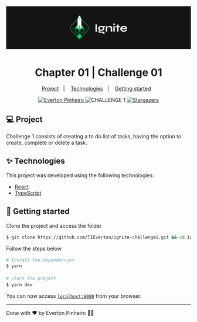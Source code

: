 <h1 align="center">
  <img alt="ignite" title="ignite" src=".github/background.png" />
</h1>
<h1 align="center">
  Chapter 01 | Challenge 01
</h1>
<p align="center">
  <a href="#-project">Project</a>&nbsp;&nbsp;&nbsp;|&nbsp;&nbsp;&nbsp;
  <a href="#-technologies">Technologies</a>&nbsp;&nbsp;&nbsp;|&nbsp;&nbsp;&nbsp;
  <a href="#-getting-started">Getting started</a>&nbsp;&nbsp;&nbsp;
</p>

<p align="center">
  <a href="https://www.linkedin.com/in/evertonpinheiroti">
    <img alt="Everton Pinheiro" src="https://img.shields.io/badge/-Everton Pinheiro-8257E5?style=flat&logo=Linkedin&logoColor=white" />
  </a>
  <img src="https://img.shields.io/static/v1?label=CHALLENGE&message=01&color=8257E5&labelColor=000000" alt="CHALLENGE 1" />
  <a href="https://github.com/TIEverton/ignite-challenge1/stargazers">
    <img alt="Stargazers" src="https://img.shields.io/github/stars/TIEverton/ignite-challenge1?color=8257E5&logo=github">
  </a>
</p>

## 💻 Project

Challenge 1 consists of creating a to do list of tasks, having the option to create, complete or delete a task.

## ✨ Technologies

This project was developed using the following technologies:

- [React](https://reactjs.org)
- [TypeScript](https://www.typescriptlang.org/)


## 🚀 Getting started

Clone the project and access the folder

```bash
$ git clone https://github.com/TIEverton/ignite-challenge1.git && cd ignite-challenge1
```

Follow the steps below

```bash
# Install the dependencies
$ yarn

# Start the project
$ yarn dev
```

You can now access [`localhost:8080`](http://localhost:8080) from your browser.

---

Done with ♥ by Everton Pinheiro 👋🏻 
